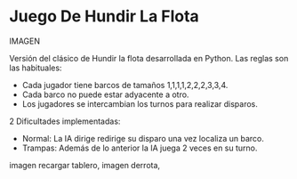 # Juego De Hundir La Flota

IMAGEN

Versión del clásico de Hundir la flota desarrollada en Python.
Las reglas son las habituales:

- Cada jugador tiene barcos de tamaños 1,1,1,1,2,2,2,3,3,4.
- Cada barco no puede estar adyacente a otro.
- Los jugadores se intercambian los turnos para realizar disparos.

2 Dificultades implementadas:
- Normal: La IA dirige redirige su disparo una vez localiza un barco.
- Trampas: Además de lo anterior la IA juega 2 veces en su turno.

imagen recargar tablero, imagen derrota, 
